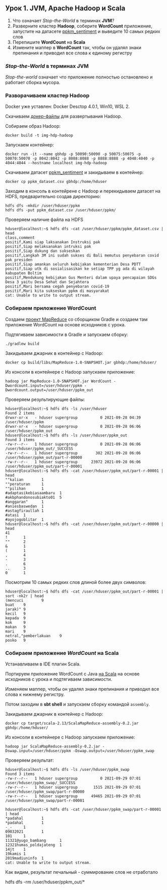## Урок 1. JVM, Apache Hadoop и Scala
1. Что означает *Stop-the-World* в терминах **JVM**?
2. Разверните кластер **Hadoop**, соберите **WordCount** приложение, 
   запустите на датасете [ppkm_sentiment](https://www.kaggle.com/mochkholil/ppkm-sentiment/) 
   и выведите 10 самых редких слов
3. Перепишите **WordCount** на **Scala**
4. Измените маппер в **WordCount** так, чтобы он удалял знаки препинания и приводил все слова к единому регистру

### *Stop-the-World* в терминах JVM
*Stop-the-world* означает что приложение полностью остановлено и работает сборка мусора.

### Разворачиваем кластер Hadoop
Docker уже уставлен: Docker Desctop 4.0.1, Win10, WSL 2.

Cкачиваем [докер-файлы](https://drive.google.com/drive/folders/1o4YmC7fuPZ0FKDIzA1MehuQZdIgdeX-D) для развертывания Hadoop.

Собираем образ Hadoop:

    docker build -t img-hdp-hadoop

Запускаем контейнер:

    docker run -it --name gbhdp -p 50090:50090 -p 50075:50075 -p 50070:50070 -p 8042:8042 -p 8088:8088 -p 8888:8888 -p 4040:4040 -p 4044:4044 --hostname localhost img-hdp-hadoop

Скачиваем датасет [ppkm_sentiment](https://www.kaggle.com/mochkholil/ppkm-sentiment/) и закидываем в контейнер:

    docker cp ppkm_dataset.csv gbhdp:/home/hduser

Заходим в консоль в контейрене с Hadoop и перекидываем датасет на HDFS, предварительно создав директорию:

    hdfs dfs -mkdir /user/hduser/ppkm
    hdfs dfs -put ppkm_dataset.csv /user/hduser/ppkm/

Проверяем наличие файла на HDFS

    hduser@localhost:~$ hdfs dfs -cat /user/hduser/ppkm/ppkm_dataset.csv | head
    class,comment
    positif,Kami siap laksanakan Instruksi pak
    positif,Siap melaksanakan intruksi pak
    positif,Siap dukung dan sukseskan
    positif,Langkah 3M ini sudah sukses di Bali memutus penyebaran covid pak presiden
    positif,Siap amankan seluruh kebijakan kementerian Desa PDTT
    positif,Siap utk di sosialisasikan ke setiap TPP yg ada di wilayah kabupaten Boltim
    positif,Mendukung kebijakan Gus Menteri dalam upaya pencapaian SDGs Desa 3 yaitu Desa Sehat dan Sejahtera
    positif,Mari bersama cegah penyebaran covid-19
    positif,Mari kita sukseskan ppkm di masyarakat
    cat: Unable to write to output stream.

### Собираем приложение WordCount
Создаем [проект MapReduce]() со сборщиком Gradle и создаем там приложение WordCount на основе исходников с урока.

Подтягиваем зависимости в Gradle и запускаем сборку:

    ./gradlew build

Закидываем джарник в контейнер с Hadoop:

    docker cp build/libs/MapReduce-1.0-SNAPSHOT.jar gbhdp:/home/hduser/

Из консоли в контейнере с Hadoop запускаем приложение:

    hadoop jar MapReduce-1.0-SNAPSHOT.jar WordCount -Dwordcount.input=/user/hduser/ppkm -Dwordcount.output=/user/hduser/ppkm_out

Проверяем результирующие файлы:

    hduser@localhost:~$ hdfs dfs -ls /user/hduser
    Found 2 items
    drwxr-xr-x   - hduser supergroup          0 2021-09-28 04:39 /user/hduser/ppkm
    drwxr-xr-x   - hduser supergroup          0 2021-09-28 06:06 /user/hduser/ppkm_out
    hduser@localhost:~$ hdfs dfs -ls /user/hduser/ppkm_out
    Found 3 items
    -rw-r--r--   1 hduser supergroup          0 2021-09-28 06:06 /user/hduser/ppkm_out/_SUCCESS
    -rw-r--r--   1 hduser supergroup        302 2021-09-28 06:06 /user/hduser/ppkm_out/part-r-00000
    -rw-r--r--   1 hduser supergroup      23972 2021-09-28 06:06 /user/hduser/ppkm_out/part-r-00001
    hduser@localhost:~$ hdfs dfs -cat /user/hduser/ppkm_out/part-r-00001 | head
    ""kalian        1
    ""peraturan     1
    ""pilihan       1
    #adaptasikebiasaambaru  1
    #akbphandonosubiakto01  5
    #anggaran"      1
    #aniesbaswedan  1
    #astagfiraullah 1
    #atasi  1
    #ayojogoblitar  1
    hduser@localhost:~$ hdfs dfs -cat /user/hduser/ppkm_out/part-r-00000 | head
    41
    !       1
    ""      2
    &       1
    (       1
    ,       4
    -       3
    .       6
    ..      3
    0       1

Посмотрим 10 самых редких слов длиной более двух символов:
    
    hduser@localhost:~$ hdfs dfs -cat /user/hduser/ppkm_out/part-r-00001 | sort -nk2r | head
    (mencuci        9
    buat    9
    jarak)" 9
    kecil   9
    kepada  9
    kok     9
    makan   9
    mari    9
    netral,"pemberlakuan    9
    posko   9
    

### Собираем приложение *WordCount* на Scala
Устанавливаем в IDE плагин Scala.

Портируем приложение WordCount с Java [на Scala]() на основе исходников с урока и подтягиваем зависимости.

Изменяем маппер, чтобы он удалял знаки препинания и приводил все слова к нижнему регистру.

Потом заходим в **sbt shell** и запускаем сборку командой `assembly`.

Закидываем джарник в контейнер с Hadoop:

    docker cp target/scala-2.13/ScalaMapReduce-assembly-0.2.jar gbhdp:/home/hduser/    

Из консоли в контейнере с Hadoop запускаем приложение:
    
    hadoop jar ScalaMapReduce-assembly-0.2.jar -Dswap.input=/user/hduser/ppkm -Dswap.output=/user/hduser/ppkm_swap

Проверяем результат:

    hduser@localhost:~$ hdfs dfs -ls /user/hduser/ppkm_swap
    Found 3 items
    -rw-r--r--   1 hduser supergroup          0 2021-09-29 07:01 /user/hduser/ppkm_swap/_SUCCESS
    -rw-r--r--   1 hduser supergroup       1515 2021-09-29 07:01 /user/hduser/ppkm_swap/part-r-00000
    -rw-r--r--   1 hduser supergroup      49465 2021-09-29 07:01 /user/hduser/ppkm_swap/part-r-00001
    
    hduser@localhost:~$ hdfs dfs -cat /user/hduser/ppkm_swap/part-r-00001 | head
    *padahal        1
    *padahal        1
    -_-     1
    09032021        1
    101     1
    11321@yugo_bambang      1
    12321humas_poldajateng  1
    14jt    1
    19kamis 1
    2019madiuninfo  1
    cat: Unable to write to output stream.

Как видим, результат печальный - суммирование слов не отработало


hdfs dfs -rm /user/hduser/ppkm_out/*